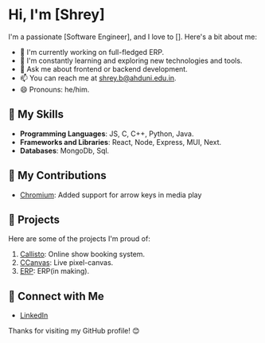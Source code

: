 # Hi, I'm [Shrey]


I'm a passionate [Software Engineer], and I love to []. Here's a bit about me:

- 🔭 I'm currently working on full-fledged ERP.
- 🌱 I'm constantly learning and exploring new technologies and tools.
- 💬 Ask me about frontend or backend development.
- 📫 You can reach me at shrey.b@ahduni.edu.in.
- 😄 Pronouns: he/him.

## 🚀 My Skills

- **Programming Languages**: JS, C, C++, Python, Java.
- **Frameworks and Libraries**: React, Node, Express, MUI, Next.
- **Databases**: MongoDb, Sql.

## 🌟 My Contributions

- [Chromium](https://chromium-review.googlesource.com/c/chromium/src/+/4881903): Added support for arrow keys in media play

## 🌟 Projects

Here are some of the projects I'm proud of:

1. [Callisto](https://github.com/malay44/Callisto): Online show booking system.
2. [CCanvas](https://github.com/Shreypatel13ll/CCanvas): Live pixel-canvas.
3. [ERP](https://github.com/Shreypatel13ll/ERP): ERP(in making).

## 🔗 Connect with Me

- [LinkedIn](https://www.linkedin.com/in/shrey-patel-009168235/)

Thanks for visiting my GitHub profile! 😊
